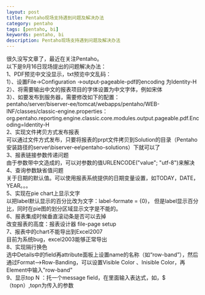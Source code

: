 ```yaml
---
layout: post
title: Pentaho现场支持遇到问题及解决办法
category: pentaho
tags: [pentaho, bi]
keywords: pentaho, bi
description: Pentaho现场支持遇到问题及解决办法
---
```

<p>很久没写文章了，最近在关注Pentaho。<br />
 以下是9月16日现场提出的问题解决办法：<br />
      1、PDF预览中文没显示，txt预览中文乱码：<br />
           1）、设置File->Configuration ->output-pageable-pdf的encoding 为Identity-H<br />
           2）、将需要输出中文的报表项目的字体设置为中文字体，例如宋体<br />
           3）、如要发布到服务器，需要修改如下的配置：<br />
             pentaho/server/biserver-ee/tomcat/webapps/pentaho/WEB-INF/classes/classic-engine.properties：<br />
             org.pentaho.reporting.engine.classic.core.modules.output.pageable.pdf.Encoding=Identity-H<br />
     2、实现文件拷贝方式发布报表<br />
           可以通过文件方式发布，只要将报表的prpt文件拷贝到Solution的目录（Pentaho安装路径的server\biserver-ee\pentaho-solutions）下就可以了<br />
     3、报表链接参数传递问题<br />
          由于参数带中文造成的，可以对参数的值URLENCODE("value"; "utf-8")来解决<br />
     4、查询参数缺省值问题<br />
          关于日期的默认值。可以使用报表系统提供的日期变量设置，如TODAY，DATE，YEAR。。。<br />
     5、实现在pie chart上显示文字<br />
          以把label默认显示的百分比改为文字：label-formate = {0}， 但是label显示百分比，同时在pie图的划分区域显示文字是不能的。<br />
     6、报表集成时候垂直滚动条是否可以去掉<br />
          改变报表的高度：报表设计器 file-page setup<br />
     7、报表中的chart不能导出到Excel2007<br />
          目前为系统bug，excel2003能够正常导出<br />
     8、实现隔行换色<br />
          选中Details中的field再attribute面板上设置name的名称（如“row-band”），然后通过Format-->Row-Banding，可以设置Visible Color 、Inisible Color，再Element中输入"row-band"<br />
     9、显示top N  ：托一个message field，在里面输入表达式，如，$（topn）,topn为传入的参数</p>
